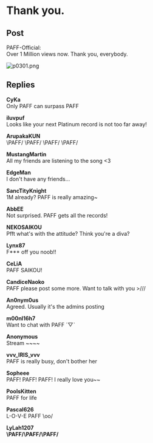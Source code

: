# Thank you.
## Post
PAFF-Official:<br>
Over 1 Million views now. Thank you, everybody. <br>


![p0301.png](\attachments\p0301.png)
## Replies
**CyKa**<br>
Only PAFF can surpass PAFF

**iluvpuf**<br>
Looks like your next Platinum record is not too far away!

**ArupakaKUN**<br>
\\PAFF/ \\PAFF/ \\PAFF/ \\PAFF/ 

**MustangMartin**<br>
All my friends are listening to the song <3

**EdgeMan**<br>
I don't have any friends...

**SancTityKnight**<br>
1M already? PAFF is really amazing~

**AbbEE**<br>
Not surprised. PAFF gets all the records!

**NEKOSAIKOU**<br>
Pfft what's with the attitude? Think you're a diva?

**Lynx87**<br>
F\*\*\* off you noob!!

**CeLiA**<br>
PAFF SAIKOU!

**CandiceNaoko**<br>
PAFF please post some more. Want to talk with you >///

**An0nym0us**<br>
Agreed. Usually it's the admins posting

**m00nl16h7**<br>
Want to chat with PAFF ˊ▽ˋ

**Anonymous**<br>
Stream ~~~~

**vvv_IRIS_vvv**<br>
PAFF is really busy, don't bother her

**Sopheee**<br>
PAFF! PAFF! PAFF! I really love you~~

**PoolsKitten**<br>
PAFF for life

**Pascal626**<br>
L-O-V-E PAFF \\oo/

**LyLah1207**<br>
**\\PAFF/****\\PAFF/****\\PAFF/**


